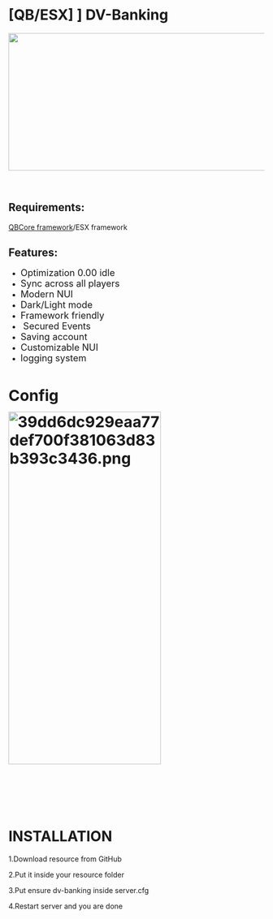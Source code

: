 <h1>[QB/ESX] ] DV-Banking</h1>
<img src="https://dunb17ur4ymx4.cloudfront.net/wysiwyg/1119270/a7a70edbe5810954918cb6aa6959612872c013ee.png" style="width: 718px; height: 270.806px;" class="fr-fic fr-dib" width="718" height="270.806"><p>
	<br>
</p>

<h2>
	<a href="https://github.com/DvScriptsSK/dv_union#-requirements"></a><strong>Requirements:</strong></h2>

<p><a href="https://github.com/qbcore-framework">QBCore framework</a>/ESX framework</p>

<h2>
	<a href="https://github.com/DvScriptsSK/dv_union#-features"></a><strong>Features:</strong></h2>

<ul>
	<li><span style="font-size:18px;">Optimization 0.00 idle&nbsp;</span></li>
	<li><span style="font-size:18px;">Sync across all players</span></li>
	<li><span style="font-size:18px;">Modern NUI</span></li>
	<li><span style="font-size:18px;">Dark/Light mode&nbsp;</span></li>
	<li><span style="font-size:18px;">Framework friendly</span></li>
	<li><span style="font-size:18px;">&nbsp;Secured Events</span></li>
	<li><span style="font-size:18px;">Saving account</span></li>
	<li><span style="font-size:18px;">Customizable NUI</span></li>
	<li><span style="font-size:18px;">logging system</span></li>
</ul>

<p>
	<br>
</p>

<p><span style="font-size:30px;"><strong>Config</strong></span></p>

<p><span style="font-size:30px;"><strong><img src="https://dunb17ur4ymx4.cloudfront.net/wysiwyg/1119270/39dd6dc929eaa77def700f381063d83b393c3436.png" style="width:300px;" class="fr-fic fr-dib" width="300" height="695" alt="39dd6dc929eaa77def700f381063d83b393c3436.png"></strong></span>
	<br>
</p>

<p>
	<br>

</p>

<h2>
	<br>
</h2>

<h1>
	<a href="https://github.com/DvScriptsSK/dv_union#installation"></a>INSTALLATION</h1>

<p>1.Download resource from GitHub</p>

<p>2.Put it inside your resource folder</p>

<p>3.Put ensure dv-banking inside server.cfg</p>

<p>4.Restart server and you are done</p>
